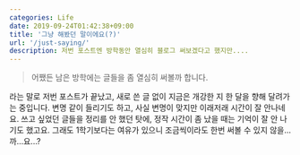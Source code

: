 ```yaml
---
categories: Life
date: 2019-09-24T01:42:38+09:00
title: '그냥 해봤던 말이에요(?)'
url: '/just-saying/'
description: 저번 포스트엔 방학동안 열심히 블로그 써보겠다고 했지만....
---
```


> 어쨌든 남은 방학에는 글들을 좀 열심히 써볼까 합니다.

라는 말로 저번 포스트가 끝났고, 새로 쓴 글 없이 지금은 개강한 지 한 달을 향해 달려가는 중입니다. 변명 같이 들리기도 하고, 사실 변명이 맞지만 이래저래 시간이 잘 안나네요.
쓰고 싶었던 글들을 정리를 안 했던 탓에, 정작 시간이 좀 났을 때는 기억이 잘 안 나기도 했고요. 그래도 1학기보다는 여유가 있으니 조금씩이라도 한번 써볼 수 있지 않을...까...요...?
